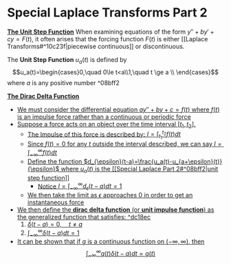 # Special Laplace Transforms Part 2
<u>**The Unit Step Function**</u>
When examining equations of the form $y''+by'+cy=F(t)$, it often arises that the forcing function $F(t)$ is either [[Laplace Transforms#^10c23f|piecewise continuous]] or discontinuous.

The **Unit Step Function** $u_a(t)$ is defined by $$u_a(t)=\begin{cases}0,\quad 0\le t<a\\1,\quad t \ge a \\ \end{cases}$$
where $a$ is any positive number ^08bff2

<u>**The Dirac Delta Function**<u/>
- We must consider the differential equation $ay''+by+c=f(t)$ where $f(t)$ is an impulse force rather than a continuous or periodic force
- Suppose a force acts on an object over the time interval $[t_1,t_2]$.
	- The Impulse of this force is described by: $I=\int_{t_1}^{t_2}f(t)dt$
	- Since $f(t)=0$ for any $t$ outside the interval described, we can say $I=\int_{-\infty}^{\infty}f(t)dt$
	- Define the function $d_{\epsilon}(t-a)=\frac{u_a(t)-u_{a+\epsilon}(t)}{\epsilon}$ where $u_a(t)$ is the [[Special Laplace Part 2#^08bff2|unit step function]]
		- Notice $I=\int_{-\infty}^{\infty}d_{\epsilon}(t-a)dt = 1$
	- We then take the limit as $\epsilon$ approaches $0$ in order to get an instantaneous force
- We then define the **dirac delta function** (or **unit impulse function**) as the generalized function that satisfies: ^dc18ec
	1. $\delta (t-a) = 0, \quad t \neq a$
	2. $\int_{-\infty}^{\infty}\delta (t-a)dt = 1$ 
- It can be shown that if $g$ is a continuous function on $(-\infty,\infty)$, then $$\int_{-\infty}^{\infty}g(t)\delta (t-a)dt = g(t)$$
